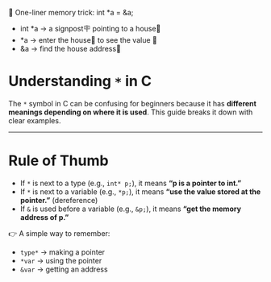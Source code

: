 
🚦 One-liner memory trick:
int *a = &a;

- int *a → a signpost🪧 pointing to a house🏡
- *a → enter the house🏡 to see the value 💎
- &a → find the house address📍

# Understanding `*` in C

The `*` symbol in C can be confusing for beginners because it has **different meanings depending on where it is used**.
This guide breaks it down with clear examples.

---

# Rule of Thumb

- If `*` is next to a type (e.g., `int* p;`), it means **“p is a pointer to int.”**
- If `*` is next to a variable (e.g., `*p;`), it means **“use the value stored at the pointer.”** (dereference)
- If `&` is used before a variable (e.g., `&p;`), it means **“get the memory address of p.”**

👉 A simple way to remember:

- `type*` → making a pointer
- `*var` → using the pointer
- `&var` → getting an address


